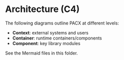 
# Architecture (C4)

The following diagrams outline PACX at different levels:

- **Context**: external systems and users  
- **Container**: runtime containers/components  
- **Component**: key library modules

See the Mermaid files in this folder.
